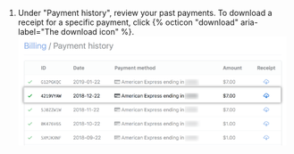 1. Under "Payment history", review your past payments. To download a receipt for a specific payment, click {% octicon "download" aria-label="The download icon" %}. ![Download receipt button](/assets/images/help/settings/settings-download-receipt.png)
